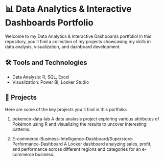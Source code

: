 # 📊 Data Analytics & Interactive Dashboards Portfolio

Welcome to my Data Analytics & Interactive Dashboards portfolio! In this repository, you’ll find a collection of my projects showcasing my skills in data analysis, visualization, and dashboard development.

## 🛠️ Tools and Technologies
- Data Analysis: R, SQL, Excel
- Visualization: Power BI, Looker Studio

## 📂 Projects
Here are some of the key projects you'll find in this portfolio:

1. pokemon-data-lab
A data analysis project exploring various attributes of Pokémon using R and visualizing the results to uncover interesting patterns.

2. E-commerce-Business-Intelligence-Dashboard/Superstore-Performance-Dashboard
A Looker dashboard analyzing sales, profit, and performance across different regions and categories for an e-commerce business.
